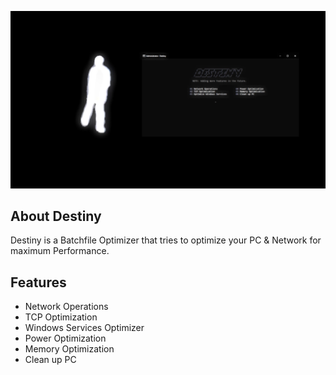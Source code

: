 <p align="center">
   <img src="https://github.com/mccts/Destiny/blob/main/images/preview.png">
</p> 

## About Destiny
Destiny is a Batchfile Optimizer that tries to optimize your PC & Network for maximum Performance.

## Features
- Network Operations
- TCP Optimization
- Windows Services Optimizer
- Power Optimization
- Memory Optimization
- Clean up PC 

